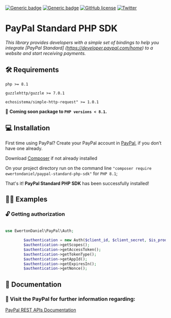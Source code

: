 [![Generic badge](https://img.shields.io/github/last-commit/ewertondaniel/paypal-standard-php-sdk)](https://github.com/EwertonDaniel/paypal-standard-php-sdk)
[![Generic badge](https://img.shields.io/badge/stable-v1.0.1-blue.svg)](https://github.com/EwertonDaniel/paypal-standard-php-sdk)
[![GitHub license](https://img.shields.io/github/license/ewertondaniel/paypal-standard-php-sdk)](https://github.com/Naereen/StrapDown.js/blob/master/LICENSE)
[![Twitter](https://img.shields.io/twitter/follow/dsrewerton?style=social)](https://twitter.com/dsrewerton)

# PayPal Standard PHP SDK

_This library provides developers with a simple set of bindings to help you
integrate [PayPal Standard] (https://developer.paypal.com/home) to a website
and start receiving payments._

## 🛠 Requirements

`php >= 8.1`

`guzzlehttp/guzzle >= 7.0.1`

`echosistema/simple-http-request" >= 1.0.1`

📢 **Coming soon package to `PHP versions < 8.1`.**

## 💻 Installation

First time using PayPal? Create your PayPal account
in [PayPal](https://www.paypal.com/br/webapps/mpp/account-selection), if you don’t have one already.

Download [Composer](https://getcomposer.org/) if not already installed

On your project directory run on the command line `"composer require ewertondaniel/paypal-standard-php-sdk"`
for `PHP 8.1`;

That's it! **PayPal Standard PHP SDK** has been successfully installed!

## 🧑‍💻 Examples

### 🔓 Getting authorization

```php

use EwertonDaniel\PayPal\Auth;

        $authentication = new Auth($client_id, $client_secret, $is_production);
        $authentication->getScopes();
        $authentication->getAccessToken();
        $authentication->getTokenType();
        $authentication->getAppId();
        $authentication->getExpiresIn();
        $authentication->getNonce();

```

## 📖 Documentation

### 🔗 Visit the PayPal for further information regarding:

[PayPal REST APIs Documentation](https://developer.paypal.com/api/rest/)
